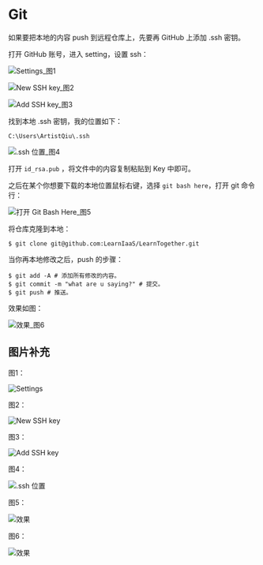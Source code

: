 # Git

如果要把本地的内容 push 到远程仓库上，先要再 GitHub 上添加 .ssh 密钥。

打开 GitHub 账号，进入 setting，设置 ssh：

![Settings_图1](img\002.jpg)

![New SSH key_图2](img\003.jpg)

![Add SSH key_图3](img\004.jpg)

找到本地 .ssh 密钥，我的位置如下：

```
C:\Users\ArtistQiu\.ssh
```

![.ssh 位置_图4](img\004.jpg)

打开 `id_rsa.pub` ，将文件中的内容复制粘贴到 Key 中即可。

之后在某个你想要下载的本地位置鼠标右键，选择 `git bash here`，打开 git 命令行：

![打开 Git Bash Here_图5](img\006.jpg)

 将仓库克隆到本地：

```shell
$ git clone git@github.com:LearnIaaS/LearnTogether.git
```

当你再本地修改之后，push 的步骤：

```shell
$ git add -A # 添加所有修改的内容。
$ git commit -m "what are u saying?" # 提交。
$ git push # 推送。
```

效果如图：

![效果_图6](img\005.jpg)

## 图片补充

图1：

![Settings](https://github.com/LearnIaaS/LearnTogether/blob/master/Notes/Programes%20Skill/img/002.jpg)

图2：

![New SSH key](https://github.com/LearnIaaS/LearnTogether/blob/master/Notes/Programes%20Skill/img/003.jpg)

图3：

![Add SSH key](https://github.com/LearnIaaS/LearnTogether/blob/master/Notes/Programes%20Skill/img/004.jpg)

图4：

![.ssh 位置](https://github.com/LearnIaaS/LearnTogether/blob/master/Notes/Programes%20Skill/img/001.jpg)

图5：

![效果](https://github.com/LearnIaaS/LearnTogether/blob/master/Notes/Programes%20Skill/img/006.jpg)

图6：

![效果](https://github.com/LearnIaaS/LearnTogether/blob/master/Notes/Programes%20Skill/img/005.jpg)